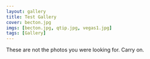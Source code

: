 ```yaml
---
layout: gallery
title: Test Gallery
cover: becton.jpg
imgs: [becton.jpg, qtip.jpg, vegas1.jpg]
tags: [Gallery]
---
```


These are not the photos you were looking for. Carry on.